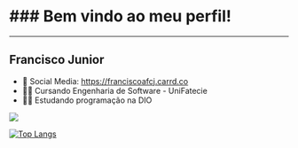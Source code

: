 <h1>### Bem vindo ao meu perfil!</h1>
<hr>
<h2>Francisco Junior</h2>

- 📢 Social Media: https://franciscoafcj.carrd.co
- 👨‍🎓 Cursando Engenharia de Software - UniFatecie
- 👨‍🎓 Estudando programação na DIO

<picture>
<source 
  srcset="https://github-readme-stats.vercel.app/api?username=Franciscoafcj&show_icons=true&theme=synthwave"
  media="(prefers-color-scheme: dark)"
/>
<source
  srcset="https://github-readme-stats.vercel.app/api?username=Franciscoafcj&show_icons=true"
  media="(prefers-color-scheme: light), (prefers-color-scheme: no-preference)"
/>
<img src="https://github-readme-stats.vercel.app/api?username=Franciscoafcj&show_icons=true" />
</picture>

[![Top Langs](https://github-readme-stats.vercel.app/api/top-langs/?username=Franciscoafcj)](https://github.com/Franciscoafcj/github-readme-stats)
